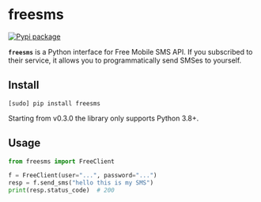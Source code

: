 # freesms

[![Pypi package](https://img.shields.io/pypi/v/freesms.png)](https://pypi.python.org/pypi/freesms)

**`freesms`** is a Python interface for Free Mobile SMS API. If you subscribed to their service, it allows you to
programmatically send SMSes to yourself.

## Install

    [sudo] pip install freesms

Starting from v0.3.0 the library only supports Python 3.8+.

## Usage

```python
from freesms import FreeClient

f = FreeClient(user="...", password="...")
resp = f.send_sms("hello this is my SMS")
print(resp.status_code)  # 200
```